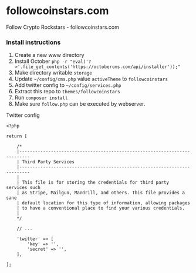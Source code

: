 # followcoinstars.com

Follow Crypto Rockstars - followcoinstars.com

### Install instructions

1. Create a new www directory
1. Install October `php -r "eval('?>'.file_get_contents('https://octobercms.com/api/installer'));"`
1. Make directory writable `storage`
1. Update `~/config/cms.php` value `activeTheme` to `followcoinstars`
1. Add twitter config to `~/config/services.php`
1. Extract this repo to `themes/followcoinstars`
1. Run `composer install`
1. Make sure `follow.php` can be executed by webserver.

Twitter config

```
<?php

return [

    /*
    |--------------------------------------------------------------------------
    | Third Party Services
    |--------------------------------------------------------------------------
    |
    | This file is for storing the credentials for third party services such
    | as Stripe, Mailgun, Mandrill, and others. This file provides a sane
    | default location for this type of information, allowing packages
    | to have a conventional place to find your various credentials.
    |
    */

    // ...

    'twitter' => [
        'key' => '',
        'secret' => '',
    ],

];
```
